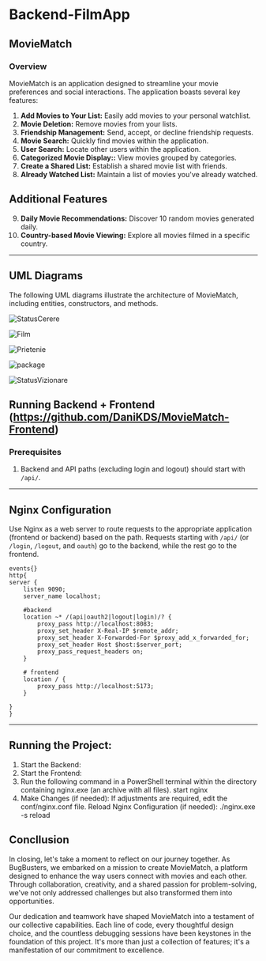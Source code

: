 # Backend-FilmApp

## MovieMatch

### Overview

MovieMatch is an application designed to streamline your movie preferences and social interactions. The application boasts several key features:

1. **Add Movies to Your List:** Easily add movies to your personal watchlist.
2. **Movie Deletion:** Remove movies from your lists.
3. **Friendship Management:** Send, accept, or decline friendship requests.
4. **Movie Search:** Quickly find movies within the application.
5. **User Search:** Locate other users within the application.
6. **Categorized Movie Display::** View movies grouped by categories.
7. **Create a Shared List:** Establish a shared movie list with friends.
8. **Already Watched List:** Maintain a list of movies you've already watched.

## Additional Features

9. **Daily Movie Recommendations:** Discover 10 random movies generated daily.
10. **Country-based Movie Viewing:** Explore all movies filmed in a specific country.
---

## UML Diagrams

The following UML diagrams illustrate the architecture of MovieMatch, including entities, constructors, and methods.

![StatusCerere](https://github.com/DaniKDS/MovieMatch-Backend/assets/91533585/30824deb-9dd7-4e77-9259-206f5edb6c8e)

![Film](https://github.com/DaniKDS/MovieMatch-Backend/assets/91533585/1b52f804-2e8c-42c7-b034-dc5d2b16d8ce)

![Prietenie](https://github.com/DaniKDS/MovieMatch-Backend/assets/91533585/aa109c7a-53f4-4277-9239-fbe3a37c7248)

![package](https://github.com/DaniKDS/MovieMatch-Backend/assets/91533585/7dbe2c89-d84f-4ec4-9daa-d93c9694e5a6)

![StatusVizionare](https://github.com/DaniKDS/MovieMatch-Backend/assets/91533585/3d94cb64-83c3-4942-af48-16f9643bdf3b)


## Running Backend + Frontend (https://github.com/DaniKDS/MovieMatch-Frontend)

### Prerequisites

1. Backend and API paths (excluding login and logout) should start with `/api/`.
--- 

## Nginx Configuration

Use Nginx as a web server to route requests to the appropriate application (frontend or backend) based on the path. Requests starting with `/api/` (or `/login`, `/logout`, and `oauth`) go to the backend, while the rest go to the frontend.

```nginx
events{}
http{
server {
    listen 9090;
    server_name localhost;
    
    #backend
    location ~* /(api|oauth2|logout|login)/? {
        proxy_pass http://localhost:8083;
        proxy_set_header X-Real-IP $remote_addr;
        proxy_set_header X-Forwarded-For $proxy_add_x_forwarded_for;
        proxy_set_header Host $host:$server_port;
        proxy_pass_request_headers on;
    }
    
    # frontend
    location / {
        proxy_pass http://localhost:5173;
    }
    
}
}
```
---
## Running the Project:

1. Start the Backend:
2. Start the Frontend:
3. Run the following command in a PowerShell terminal within the directory containing nginx.exe (an archive with all files).
start nginx
4. Make Changes (if needed):
If adjustments are required, edit the conf/nginx.conf file.
Reload Nginx Configuration (if needed):
./nginx.exe -s reload

## Concllusion

In closing, let's take a moment to reflect on our journey together. As BugBusters, we embarked on a mission to create MovieMatch, a platform designed to enhance the way users connect with movies and each other. Through collaboration, creativity, and a shared passion for problem-solving, we've not only addressed challenges but also transformed them into opportunities.

Our dedication and teamwork have shaped MovieMatch into a testament of our collective capabilities. Each line of code, every thoughtful design choice, and the countless debugging sessions have been keystones in the foundation of this project. It's more than just a collection of features; it's a manifestation of our commitment to excellence.
